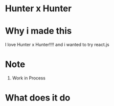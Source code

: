 
# Hunter x Hunter


# Why i made this
I love Hunter x Hunter!!!! and i wanted to try react.js

# Note
1. Work in Process

# What does it do

